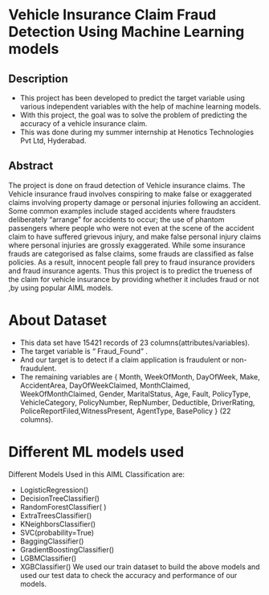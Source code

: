 # Vehicle Insurance Claim Fraud Detection Using Machine Learning models

## Description
* This project has been developed to predict the target variable using various independent variables with the help of machine learning models. 
* With this project, the goal was to solve the problem of predicting the accuracy of a vehicle insurance claim. 
* This was done during my summer internship at Henotics Technologies Pvt Ltd, Hyderabad.

## Abstract
The project is done on fraud detection of Vehicle insurance claims. The Vehicle insurance fraud involves conspiring to make false or exaggerated claims involving property damage or personal injuries following an accident. Some common examples include staged accidents where fraudsters deliberately “arrange” for accidents to occur; the use of phantom passengers where people who were not even at the scene of the accident claim to have suffered grievous injury, and make false personal injury claims where personal injuries are grossly exaggerated. While some insurance frauds are categorised as false claims, some frauds are classified as false policies. As a result, innocent people fall prey to fraud insurance providers and fraud insurance agents. Thus this project is to predict the trueness of the claim for vehicle insurance by providing whether it includes fraud or not ,by using popular AIML models.

# About Dataset
* This data set have 15421 records of  23 columns(attributes/variables).
* The target variable is “ Fraud_Found” .
* And our target is to detect if a claim application is fraudulent or non-fraudulent.
* The remaining variables are { Month, WeekOfMonth, DayOfWeek, Make, AccidentArea, DayOfWeekClaimed, MonthClaimed, WeekOfMonthClaimed, Gender, MaritalStatus, Age, Fault, PolicyType,  VehicleCategory, PolicyNumber, RepNumber, Deductible, DriverRating, PoliceReportFiled,WitnessPresent, AgentType, BasePolicy } (22 columns).

# Different ML models used
Different Models Used in this AIML Classification are:
* LogisticRegression() 
* DecisionTreeClassifier()
* RandomForestClassifier( ) 
* ExtraTreesClassifier() 
* KNeighborsClassifier() 
* SVC(probability=True) 
* BaggingClassifier()
* GradientBoostingClassifier()
* LGBMClassifier()
* XGBClassifier()
We used our train dataset to build the above models and used our test data to check the accuracy and performance of our models.
